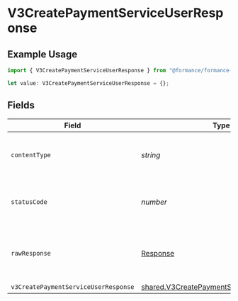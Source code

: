 # V3CreatePaymentServiceUserResponse

## Example Usage

```typescript
import { V3CreatePaymentServiceUserResponse } from "@formance/formance-sdk/sdk/models/operations";

let value: V3CreatePaymentServiceUserResponse = {};
```

## Fields

| Field                                                                                                         | Type                                                                                                          | Required                                                                                                      | Description                                                                                                   |
| ------------------------------------------------------------------------------------------------------------- | ------------------------------------------------------------------------------------------------------------- | ------------------------------------------------------------------------------------------------------------- | ------------------------------------------------------------------------------------------------------------- |
| `contentType`                                                                                                 | *string*                                                                                                      | :heavy_check_mark:                                                                                            | HTTP response content type for this operation                                                                 |
| `statusCode`                                                                                                  | *number*                                                                                                      | :heavy_check_mark:                                                                                            | HTTP response status code for this operation                                                                  |
| `rawResponse`                                                                                                 | [Response](https://developer.mozilla.org/en-US/docs/Web/API/Response)                                         | :heavy_check_mark:                                                                                            | Raw HTTP response; suitable for custom response parsing                                                       |
| `v3CreatePaymentServiceUserResponse`                                                                          | [shared.V3CreatePaymentServiceUserResponse](../../../sdk/models/shared/v3createpaymentserviceuserresponse.md) | :heavy_minus_sign:                                                                                            | Created                                                                                                       |